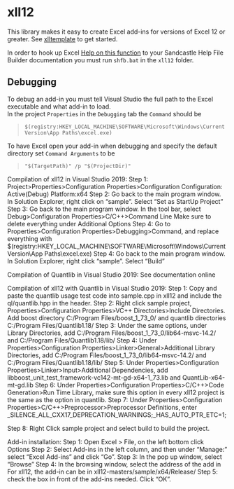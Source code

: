 # xll12

This library makes it easy to create Excel add-ins for
versions of Excel 12 or greater. See
[xlltemplate](https://github.com/keithalewis/xlltemplate) to get started.

In order to hook up Excel [Help on this function]() to your Sandcastle Help File Builder documentation you must run `shfb.bat` in the `xll12` folder.

## Debugging

To debug an add-in you must tell Visual Studio the full path to the Excel executable and what add-in to load.  
In the project `Properties` in the `Debugging` tab the `Command` should be

> `$(registry:HKEY_LOCAL_MACHINE\SOFTWARE\Microsoft\Windows\CurrentVersion\App Paths\excel.exe)`

To have Excel open your add-in when debugging and specify the default directory set `Command Arguments` to be

> `"$(TargetPath)" /p "$(ProjectDir)"`


Compilation of xll12 in Visual Studio 2019:
Step 1: 	Project>Properties>Configuration Properties>Configuration
		Configuration: Active(Debug)
		Platform:x64
Step 2:	Go back to the main program window. In Solution Explorer, right click on “sample”. Select “Set as StartUp Project”
Step 3: 	Go back to the main program window. In the tool bar, select Debug>Configuration Properties>C/C++>Command Line
		Make sure to delete everything under Additional Options
Step 4: Go to Properties>Configuration Properties>Debugging>Command, and replace everything with
$(registry:HKEY_LOCAL_MACHINE\SOFTWARE\Microsoft\Windows\CurrentVersion\App Paths\excel.exe)
Step 4:	Go back to the main program window. In Solution Explorer, right click “sample”. Select “Build”


Compilation of Quantlib in Visual Studio 2019:
See documentation online

Compilation of xll12 with Quantlib in Visual Studio 2019:
Step 1: Copy and paste the quantlib usage test code into sample.cpp in xll12 and include the ql/quantlib.hpp in the header.
Step 2: Right click sample project, Properties>Configuration Properties>VC++ Directories>Include Directories. Add boost directory C:/Program Files/boost_1_73_0/ and quantlib directories C:/Program Files/Quantlib1.18/
Step 3: Under the same options, under Library Directories, add C:/Program Files/boost_1_73_0/lib64-msvc-14.2/ and C:/Program Files/Quantlib1.18/lib/
Step 4: Under Properties>Configuration Properties>Linker>General>Additional Library Directories, add C:/Program Files/boost_1_73_0/lib64-msvc-14.2/ and C:/Program Files/Quantlib1.18/lib/
Step 5: Under Properties>Configuration Properties>Linker>Input>Additional Dependencies, add libboost_unit_test_framework-vc142-mt-gd-x64-1_73.lib and QuantLib-x64-mt-gd.lib
Step 6: Under Properties>Configuration Properties>C/C++>Code Generation>Run Time Library, make sure this option in every xll12 project is the same as the option in quantlib.
Step 7: Under Properties>Configuration Properties>C/C++>Preprocessor>Preprocessor Definitions, enter _SILENCE_ALL_CXX17_DEPRECATION_WARNINGS;_HAS_AUTO_PTR_ETC=1;

Step 8: Right Click sample project and select build to build the project.

Add-in installation:
Step 1: Open Excel > File, on the left bottom click Options
Step 2: Select Add-ins in the left column, and then under “Manage:” select “Excel Add-ins” and click “Go”.
Step 3: In the pop up window, select “Browse”
Step 4: In the browsing window, select the address of the add in
	For xll12, the add-in can be in xll12-masters/sample/x64/Release/
Step 5: check the box in front of the add-ins needed. Click “OK”.
